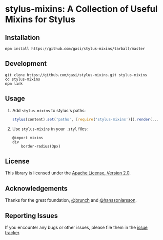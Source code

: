 # stylus-mixins: A Collection of Useful Mixins for Stylus

## Installation

    npm install https://github.com/gasi/stylus-mixins/tarball/master


## Development

    git clone https://github.com/gasi/stylus-mixins.git stylus-mixins
    cd stylus-mixins
    npm link


## Usage

1. Add `stylus-mixins` to stylus's paths:

    ```javascript
    stylus(content).set('paths', [require('stylus-mixins')]).render(...)
    ```



2. Use `stylus-mixins` in your `.styl` files:

    ```
    @import mixins
    div
        border-radius(3px)
    ```

## License

This library is licensed under the [Apache License, Version 2.0][license].


## Acknowledgements

Thanks for the great foundation, [@brunch](https://github.com/brunch) and [@hanssonlarsson](https://github.com/hanssonlarsson).


## Reporting Issues

If you encounter any bugs or other issues, please file them in the
[issue tracker][issue-tracker].


[issue-tracker]: https://github.com/gasi/stylus-mixins/issues
[license]: http://www.apache.org/licenses/LICENSE-2.0.html
